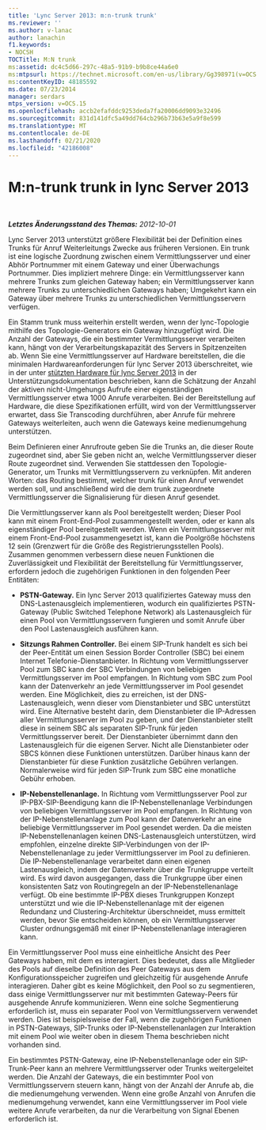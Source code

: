 ```yaml
---
title: 'Lync Server 2013: m:n-trunk trunk'
ms.reviewer: ''
ms.author: v-lanac
author: lanachin
f1.keywords:
- NOCSH
TOCTitle: M:N trunk
ms:assetid: dc4c5d66-297c-48a5-91b9-b9b8ce44a6e0
ms:mtpsurl: https://technet.microsoft.com/en-us/library/Gg398971(v=OCS.15)
ms:contentKeyID: 48185592
ms.date: 07/23/2014
manager: serdars
mtps_version: v=OCS.15
ms.openlocfilehash: accb2efafddc9253deda7fa20006dd9093e32496
ms.sourcegitcommit: 831d141dfc5a49dd764cb296b73b63e5a9f8e599
ms.translationtype: MT
ms.contentlocale: de-DE
ms.lasthandoff: 02/21/2020
ms.locfileid: "42186008"
---
```

<div data-xmlns="http://www.w3.org/1999/xhtml">

<div class="topic" data-xmlns="http://www.w3.org/1999/xhtml" data-msxsl="urn:schemas-microsoft-com:xslt" data-cs="https://msdn.microsoft.com/">

<div data-asp="https://msdn2.microsoft.com/asp">

# <a name="mn-trunk-in-lync-server-2013"></a>M:n-trunk trunk in lync Server 2013

</div>

<div id="mainSection">

<div id="mainBody">

<span> </span>

_**Letztes Änderungsstand des Themas:** 2012-10-01_

Lync Server 2013 unterstützt größere Flexibilität bei der Definition eines Trunks für Anruf Weiterleitungs Zwecke aus früheren Versionen. Ein trunk ist eine logische Zuordnung zwischen einem Vermittlungsserver und einer Abhör Portnummer mit einem Gateway und einer Überwachungs Portnummer. Dies impliziert mehrere Dinge: ein Vermittlungsserver kann mehrere Trunks zum gleichen Gateway haben; ein Vermittlungsserver kann mehrere Trunks zu unterschiedlichen Gateways haben; Umgekehrt kann ein Gateway über mehrere Trunks zu unterschiedlichen Vermittlungsservern verfügen.

Ein Stamm trunk muss weiterhin erstellt werden, wenn der lync-Topologie mithilfe des Topologie-Generators ein Gateway hinzugefügt wird. Die Anzahl der Gateways, die ein bestimmter Vermittlungsserver verarbeiten kann, hängt von der Verarbeitungskapazität des Servers in Spitzenzeiten ab. Wenn Sie eine Vermittlungsserver auf Hardware bereitstellen, die die minimalen Hardwareanforderungen für lync Server 2013 überschreitet, wie in der unter [stützten Hardware für lync Server 2013](lync-server-2013-supported-hardware.md) in der Unterstützungsdokumentation beschrieben, kann die Schätzung der Anzahl der aktiven nicht-Umgehungs Aufrufe einer eigenständigen Vermittlungsserver etwa 1000 Anrufe verarbeiten. Bei der Bereitstellung auf Hardware, die diese Spezifikationen erfüllt, wird von der Vermittlungsserver erwartet, dass Sie Transcoding durchführen, aber Anrufe für mehrere Gateways weiterleiten, auch wenn die Gateways keine medienumgehung unterstützen.

Beim Definieren einer Anrufroute geben Sie die Trunks an, die dieser Route zugeordnet sind, aber Sie geben nicht an, welche Vermittlungsserver dieser Route zugeordnet sind. Verwenden Sie stattdessen den Topologie-Generator, um Trunks mit Vermittlungsservern zu verknüpfen. Mit anderen Worten: das Routing bestimmt, welcher trunk für einen Anruf verwendet werden soll, und anschließend wird die dem trunk zugeordnete Vermittlungsserver die Signalisierung für diesen Anruf gesendet.

Die Vermittlungsserver kann als Pool bereitgestellt werden; Dieser Pool kann mit einem Front-End-Pool zusammengestellt werden, oder er kann als eigenständiger Pool bereitgestellt werden. Wenn ein Vermittlungsserver mit einem Front-End-Pool zusammengesetzt ist, kann die Poolgröße höchstens 12 sein (Grenzwert für die Größe des Registrierungsstellen Pools). Zusammen genommen verbessern diese neuen Funktionen die Zuverlässigkeit und Flexibilität der Bereitstellung für Vermittlungsserver, erfordern jedoch die zugehörigen Funktionen in den folgenden Peer Entitäten:

  - **PSTN-Gateway.** Ein lync Server 2013 qualifiziertes Gateway muss den DNS-Lastenausgleich implementieren, wodurch ein qualifiziertes PSTN-Gateway (Public Switched Telephone Network) als Lastenausgleich für einen Pool von Vermittlungsservern fungieren und somit Anrufe über den Pool Lastenausgleich ausführen kann.

  - **Sitzungs Rahmen Controller.** Bei einem SIP-Trunk handelt es sich bei der Peer-Entität um einen Session Border Controller (SBC) bei einem Internet Telefonie-Dienstanbieter. In Richtung vom Vermittlungsserver Pool zum SBC kann der SBC Verbindungen von beliebigen Vermittlungsserver im Pool empfangen. In Richtung vom SBC zum Pool kann der Datenverkehr an jede Vermittlungsserver im Pool gesendet werden. Eine Möglichkeit, dies zu erreichen, ist der DNS-Lastenausgleich, wenn dieser vom Dienstanbieter und SBC unterstützt wird. Eine Alternative besteht darin, dem Dienstanbieter die IP-Adressen aller Vermittlungsserver im Pool zu geben, und der Dienstanbieter stellt diese in seinem SBC als separaten SIP-Trunk für jeden Vermittlungsserver bereit. Der Dienstanbieter übernimmt dann den Lastenausgleich für die eigenen Server. Nicht alle Dienstanbieter oder SBCS können diese Funktionen unterstützen. Darüber hinaus kann der Dienstanbieter für diese Funktion zusätzliche Gebühren verlangen. Normalerweise wird für jeden SIP-Trunk zum SBC eine monatliche Gebühr erhoben.

  - **IP-Nebenstellenanlage.** In Richtung vom Vermittlungsserver Pool zur IP-PBX-SIP-Beendigung kann die IP-Nebenstellenanlage Verbindungen von beliebigen Vermittlungsserver im Pool empfangen. In Richtung von der IP-Nebenstellenanlage zum Pool kann der Datenverkehr an eine beliebige Vermittlungsserver im Pool gesendet werden. Da die meisten IP-Nebenstellenanlagen keinen DNS-Lastenausgleich unterstützen, wird empfohlen, einzelne direkte SIP-Verbindungen von der IP-Nebenstellenanlage zu jeder Vermittlungsserver im Pool zu definieren. Die IP-Nebenstellenanlage verarbeitet dann einen eigenen Lastenausgleich, indem der Datenverkehr über die Trunkgruppe verteilt wird. Es wird davon ausgegangen, dass die Trunkgruppe über einen konsistenten Satz von Routingregeln an der IP-Nebenstellenanlage verfügt. Ob eine bestimmte IP-PBX dieses Trunkgruppen Konzept unterstützt und wie die IP-Nebenstellenanlage mit der eigenen Redundanz und Clustering-Architektur überschneidet, muss ermittelt werden, bevor Sie entscheiden können, ob ein Vermittlungsserver Cluster ordnungsgemäß mit einer IP-Nebenstellenanlage interagieren kann.

Ein Vermittlungsserver Pool muss eine einheitliche Ansicht des Peer Gateways haben, mit dem es interagiert. Dies bedeutet, dass alle Mitglieder des Pools auf dieselbe Definition des Peer Gateways aus dem Konfigurationsspeicher zugreifen und gleichzeitig für ausgehende Anrufe interagieren. Daher gibt es keine Möglichkeit, den Pool so zu segmentieren, dass einige Vermittlungsserver nur mit bestimmten Gateway-Peers für ausgehende Anrufe kommunizieren. Wenn eine solche Segmentierung erforderlich ist, muss ein separater Pool von Vermittlungsservern verwendet werden. Dies ist beispielsweise der Fall, wenn die zugehörigen Funktionen in PSTN-Gateways, SIP-Trunks oder IP-Nebenstellenanlagen zur Interaktion mit einem Pool wie weiter oben in diesem Thema beschrieben nicht vorhanden sind.

Ein bestimmtes PSTN-Gateway, eine IP-Nebenstellenanlage oder ein SIP-Trunk-Peer kann an mehrere Vermittlungsserver oder Trunks weitergeleitet werden. Die Anzahl der Gateways, die ein bestimmter Pool von Vermittlungsservern steuern kann, hängt von der Anzahl der Anrufe ab, die die medienumgehung verwenden. Wenn eine große Anzahl von Anrufen die medienumgehung verwendet, kann eine Vermittlungsserver im Pool viele weitere Anrufe verarbeiten, da nur die Verarbeitung von Signal Ebenen erforderlich ist.

</div>

<span> </span>

</div>

</div>

</div>


